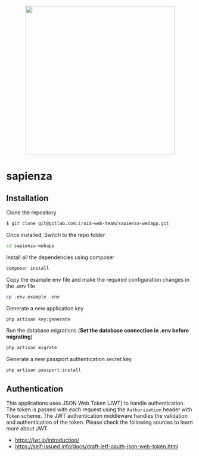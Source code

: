 <p align="center" dir="auto" style="text-align:center">
    <a href="https://laravel.com" rel="nofollow">
        <img src="https://raw.githubusercontent.com/laravel/art/master/logo-lockup/5%20SVG/2%20CMYK/1%20Full%20Color/laravel-logolockup-cmyk-red.svg" width="400" style="max-width: 100%;">
    </a>
</p>

# sapienza

## Installation

Clone the repository

```bash
$ git clone git@gitlab.com:iroid-web-team/sapienza-webapp.git
```

Once installed, Switch to the repo folder

```bash
cd sapienza-webapp
```

Install all the dependencies using composer

```bash
composer install
```

Copy the example env file and make the required configuration changes in the .env file

```bash
cp .env.example .env
```

Generate a new application key

```bash
php artisan key:generate
```

Run the database migrations (**Set the database connection in .env before migrating**)

```bash
php artisan migrate
```

Generate a new passport authentication secret key

```bash
php artisan passport:install
```

## Authentication

This applications uses JSON Web Token (JWT) to handle authentication. The token is passed with each request using the `Authorization` header with `Token` scheme. The JWT authentication middleware handles the validation and authentication of the token. Please check the following sources to learn more about JWT.

-   https://jwt.io/introduction/
-   https://self-issued.info/docs/draft-ietf-oauth-json-web-token.html
